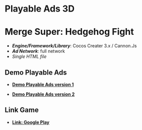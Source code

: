 # Playable Ads 3D

# Merge Super: Hedgehog Fight

- **_Engine/Framework/Library_**: Cocos Creater 3.x / Cannon.Js
- **_Ad Network_**: full network
- _Single HTML file_

## Demo Playable Ads

- [**Demo Playable Ads version 1**](https://kidcry0x.github.io/Playable-Ads_Merge-Super-2/Merge_Super_2_V1/)

- [**Demo Playable Ads version 2**](https://kidcry0x.github.io/Playable-Ads_Merge-Super-2/Merge_Super_2_V2/)

## Link Game

- [**Link: Google Play**](https://play.google.com/store/apps/details?id=com.atgame.mergesuperhedgehog)
<!-- - [**Link: App Store**](https://apps.apple.com/app/id1619537659) -->
